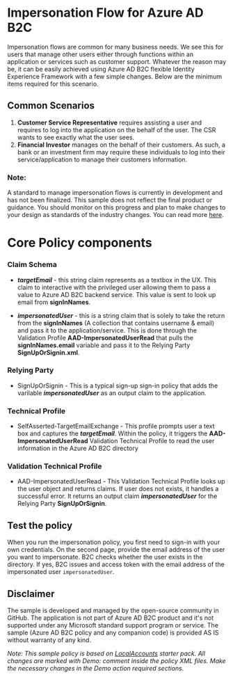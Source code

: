 # Impersonation Flow for Azure AD B2C
Impersonation flows are common for many business needs. We see this for users that manage other users either through functions within an application or services such as customer support. Whatever the reason may be, it can be easily achieved using Azure AD B2C flexible Identity Experience Framework with a few simple changes. Below are the minimum items required for this scenario. 

## Common Scenarios
1. **Customer Service Representative** requires assisting a user and requires to log into the application on the behalf of the user. The CSR wants to see exactly what the user sees.
2. **Financial Investor** manages on the behalf of their customers. As such, a bank or an investment firm may require these individuals to log into their service/application to manage their customers information.

### Note:
A standard to manage impersonation flows is currently in development and has not been finalized. This sample does not reflect the final product or guidance. You should monitor on this progress and plan to make changes to your design as standards of the industry changes. You can read more [here](https://tools.ietf.org/html/draft-ietf-oauth-token-exchange-10 "OAuth 2.0 Token Exchange draft-ietf-oauth-token-exchange-10").

# Core Policy components

### Claim Schema
* ***targetEmail*** - this string claim represents as a textbox in the UX. This claim to interactive with the privileged user allowing them to pass a value to Azure AD B2C backend service. This value is sent to look up email from **signInNames**.

* ***impersonatedUser*** - this is a string claim that is solely to take the return from the **signInNames** (A collection that contains username & email) and pass it to the application/service. This is done through the Validation Profile **AAD-ImpersonatedUserRead** that pulls the **signInNames.email** variable and pass it to the Relying Party **SignUpOrSignin.xml**.

### Relying Party
* SignUpOrSignin - This is a typical sign-up sign-in policy that adds the varilable ***impersonatedUser*** as an output claim to the application.

### Technical Profile
* SelfAsserted-TargetEmailExchange - This profile prompts user a text box and captures the ***targetEmail***. Within the policy, it triggers the **AAD-ImpersonatedUserRead** Validation Technical Profile to read the user information in the Azure AD B2C directory

### Validation Technical Profile
* AAD-ImpersonatedUserRead - This Validation Technical Profile looks up the user object and returns claims. If user does not exists, it handles a successful error. It returns an output claim ***impersonatedUser*** for the Relying Party **SignUpOrSignin**. 

## Test the policy
When you run the impersonation policy, you first need to sign-in with your own credentials. On the second page, provide the email address of the user you want to impersonate. B2C checks whether the user exists in the directory. If yes, B2C issues and access token with the email address of the impersonated user `impersonatedUser`.

## Disclaimer
The sample is developed and managed by the open-source community in GitHub. The application is not part of Azure AD B2C product and it's not supported under any Microsoft standard support program or service. The sample (Azure AD B2C policy and any companion code) is provided AS IS without warranty of any kind.

*Note: This sample policy is based on  [LocalAccounts](https://github.com/Azure-Samples/active-directory-b2c-custom-policy-starterpack/tree/master/LocalAccounts "LocalAccount Starter Pack") starter pack. All changes are marked with Demo: comment inside the policy XML files. Make the necessary changes in the Demo action required sections.*